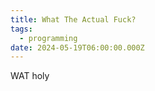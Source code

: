 ```yaml
---
title: What The Actual Fuck?
tags:
  - programming
date: 2024-05-19T06:00:00.000Z
---
```


WAT holy

